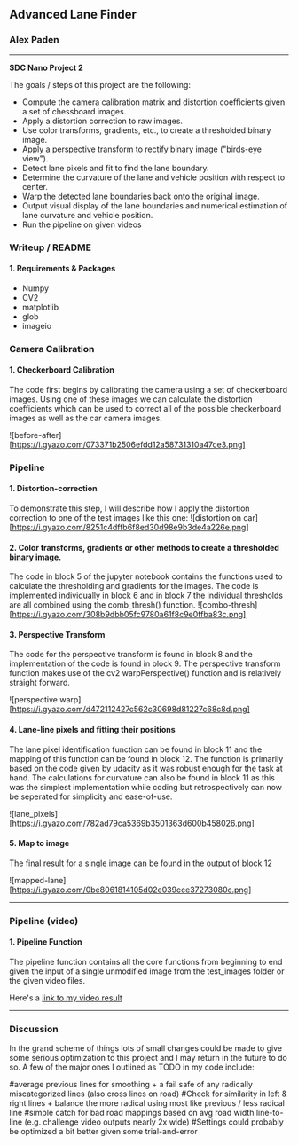 ## Advanced Lane Finder

### Alex Paden

---

**SDC Nano Project 2**

The goals / steps of this project are the following:

* Compute the camera calibration matrix and distortion coefficients given a set of chessboard images.
* Apply a distortion correction to raw images.
* Use color transforms, gradients, etc., to create a thresholded binary image.
* Apply a perspective transform to rectify binary image ("birds-eye view").
* Detect lane pixels and fit to find the lane boundary.
* Determine the curvature of the lane and vehicle position with respect to center.
* Warp the detected lane boundaries back onto the original image.
* Output visual display of the lane boundaries and numerical estimation of lane curvature and vehicle position.
* Run the pipeline on given videos


### Writeup / README

#### 1. Requirements & Packages
 - Numpy
 - CV2
 - matplotlib
 - glob
 - imageio

### Camera Calibration

#### 1. Checkerboard Calibration

The code first begins by calibrating the camera using a set of checkerboard images. Using one of these images we can calculate the distortion coefficients which can be used to correct all of the possible checkerboard images as well as the car camera images.

![before-after][https://i.gyazo.com/073371b2506efdd12a58731310a47ce3.png]

### Pipeline

#### 1. Distortion-correction

To demonstrate this step, I will describe how I apply the distortion correction to one of the test images like this one:
![distortion on car][https://i.gyazo.com/8251c4dffb6f8ed30d98e9b3de4a226e.png]

#### 2. Color transforms, gradients or other methods to create a thresholded binary image.  

The code in block 5 of the jupyter notebook contains the functions used to calculate the thresholding and gradients for the images. The code is implemented individually in block 6 and in block 7 the individual thresholds are all combined using the comb_thresh() function.
![combo-thresh][https://i.gyazo.com/308b9dbb05fc9780a61f8c9e0ffba83c.png]

#### 3. Perspective Transform

The code for the perspective transform is found in block 8 and the implementation of the code is found in block 9.
The perspective transform function makes use of the cv2 warpPerspective() function and is relatively straight forward.

![perspective warp][https://i.gyazo.com/d472112427c562c30698d81227c68c8d.png]

#### 4. Lane-line pixels and fitting their positions

The lane pixel identification function can be found in block 11 and the mapping of this function can be found in block 12. The function is primarily based on the code given by udacity as it was robust enough for the task at hand. The calculations for curvature can also be found in block 11 as this was the simplest implementation while coding but retrospectively can now be seperated for simplicity and ease-of-use.

![lane_pixels][https://i.gyazo.com/782ad79ca5369b3501363d600b458026.png]


#### 5. Map to image

The final result for a single image can be found in the output of block 12

![mapped-lane][https://i.gyazo.com/0be8061814105d02e039ece37273080c.png]

---

### Pipeline (video)

#### 1. Pipeline Function

The pipeline function contains all the core functions from beginning to end given the input of a single unmodified image from the test_images folder or the given video files.


Here's a [link to my video result](./output_project_video.mp4)

---

### Discussion

In the grand scheme of things lots of small changes could be made to give some serious optimization to this project and I may return in the future to do so. A few of the major ones I outlined as TODO in my code include: 

#average previous lines for smoothing + a fail safe of any radically miscategorized lines (also cross lines on road)
#Check for similarity in left & right lines + balance the more radical using most like previous / less radical line
#simple catch for bad road mappings based on avg road width line-to-line (e.g. challenge video outputs nearly 2x wide)
#Settings could probably be optimized a bit better given some trial-and-error
